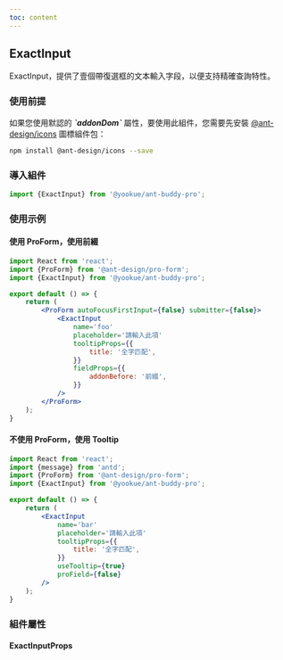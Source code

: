 ```yaml
---
toc: content
---
```


## ExactInput

ExactInput，提供了壹個帶復選框的文本輸入字段，以便支持精確查詢特性。

### 使用前提

<Alert type='info'>
  如果您使用默認的 <b><i>`addonDom`</i></b> 屬性，要使用此組件，您需要先安裝 <a href='https://github.com/ant-design/ant-design-icons' target='_blank'>@ant-design/icons</a> 圖標組件包：
</Alert>

```bash
npm install @ant-design/icons --save
```

### 導入組件

```jsx | pure
import {ExactInput} from '@yookue/ant-buddy-pro';
```

### 使用示例

#### 使用 ProForm，使用前綴

```jsx
import React from 'react';
import {ProForm} from '@ant-design/pro-form';
import {ExactInput} from '@yookue/ant-buddy-pro';

export default () => {
    return (
        <ProForm autoFocusFirstInput={false} submitter={false}>
            <ExactInput
                name='foo'
                placeholder='請輸入此項'
                tooltipProps={{
                    title: '全字匹配',
                }}
                fieldProps={{
                    addonBefore: '前綴',
                }}
            />
        </ProForm>
    );
}
```

#### 不使用 ProForm，使用 Tooltip

```jsx
import React from 'react';
import {message} from 'antd';
import {ProForm} from '@ant-design/pro-form';
import {ExactInput} from '@yookue/ant-buddy-pro';

export default () => {
    return (
        <ExactInput
            name='bar'
            placeholder='請輸入此項'
            tooltipProps={{
                title: '全字匹配',
            }}
            useTooltip={true}
            proField={false}
        />
    );
}
```

### 組件屬性

#### ExactInputProps

<API src="@/form/ExactInput/index.tsx" hideTitle></API>
